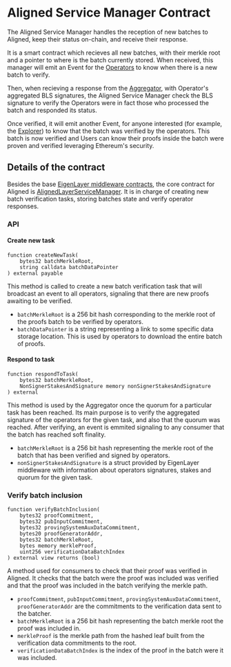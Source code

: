# Aligned Service Manager Contract

The Aligned Service Manager handles the reception of new batches to Aligned, keep their status on-chain, and receive their response.

It is a smart contract which recieves all new batches, with their merkle root and a pointer to where is the batch currently stored. When received, this manager will emit an Event for the [Operators](./4_operator.md) to know when there is a new batch to verify.

Then, when recieving a response from the [Aggregator](./5_aggregator.md), with Operator's aggregated BLS signatures, the Aligned Service Manager check the BLS signature to verify the Operators were in fact those who processed the batch and responded its status.

Once verified, it will emit another Event, for anyone interested (for example, the [Explorer](./6_explorer.md)) to know that the batch was verified by the operators. This batch is now verified and Users can know their proofs inside the batch were proven and verified leveraging Ethereum's security. 

## Details of the contract

Besides the base [EigenLayer middleware contracts](https://github.com/Layr-Labs/eigenlayer-middleware/tree/mainnet/src), the core contract for Aligned is [AlignedLayerServiceManager](../../contracts/src/core/AlignedLayerServiceManager.sol). It is in charge of creating new batch verification tasks, storing batches state and verify operator responses.

### API 

#### Create new task

```solidity
function createNewTask(
    bytes32 batchMerkleRoot,
    string calldata batchDataPointer
) external payable
```

This method is called to create a new batch verification task that will broadcast an event to all operators, signaling that there are new proofs awaiting to be verified.
* `batchMerkleRoot` is a 256 bit hash corresponding to the merkle root of the proofs batch to be verified by operators.
* `batchDataPointer` is a string representing a link to some specific data storage location. This is used by operators to download the entire batch of proofs.

#### Respond to task

```solidity
function respondToTask(
    bytes32 batchMerkleRoot,
    NonSignerStakesAndSignature memory nonSignerStakesAndSignature
) external
```

This method is used by the Aggregator once the quorum for a particular task has been reached. Its main purpose is to verify the aggregated signature of the operators for the given task, and also that the quorum was reached. After verifying, an event is emmited signaling to any consumer that the batch has reached soft finality. 
* `batchMerkleRoot` is a 256 bit hash representing the merkle root of the batch that has been verified and signed by operators.
* `nonSignerStakesAndSignature` is a struct provided by EigenLayer middleware with information about operators signatures, stakes and quorum for the given task. 

### Verify batch inclusion

```solidity
function verifyBatchInclusion(
    bytes32 proofCommitment,
    bytes32 pubInputCommitment,
    bytes32 provingSystemAuxDataCommitment,
    bytes20 proofGeneratorAddr,
    bytes32 batchMerkleRoot,
    bytes memory merkleProof,
    uint256 verificationDataBatchIndex
) external view returns (bool)
```

A method used for consumers to check that their proof was verified in Aligned. It checks that the batch were the proof was included was verified and that the proof was included in the batch verifying the merkle path.

* `proofCommitment`, `pubInputCommitment`, `provingSystemAuxDataCommitment`, `proofGeneratorAddr` are the commitments to the verification data sent to the batcher.
* `batchMerkleRoot` is a 256 bit hash representing the batch merkle root the proof was included in. 
* `merkleProof` is the merkle path from the hashed leaf built from the verification data commitments to the root.
* `verificationDataBatchIndex` is the index of the proof in the batch were it was included. 
  